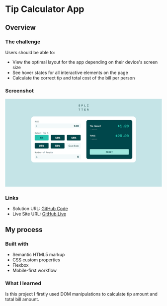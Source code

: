 # Tip Calculator App


## Overview

### The challenge

Users should be able to:

- View the optimal layout for the app depending on their device's screen size
- See hover states for all interactive elements on the page
- Calculate the correct tip and total cost of the bill per person

### Screenshot

![](./img/screenshot.png)


### Links

- Solution URL: [GitHub Code](https://github.com/beqa200/Tip-Calculator-App)
- Live Site URL: [GitHub Live](https://beqa200.github.io/Tip-Calculator-App/)

## My process

### Built with

- Semantic HTML5 markup
- CSS custom properties
- Flexbox
- Mobile-first workflow



### What I learned

Is this project I firstly used DOM manipulations to calculate tip amount and total bill amount.





